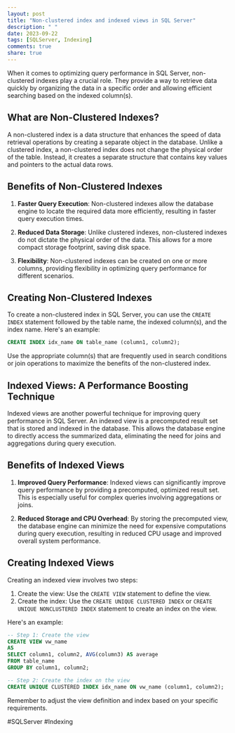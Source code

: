 ```yaml
---
layout: post
title: "Non-clustered index and indexed views in SQL Server"
description: " "
date: 2023-09-22
tags: [SQLServer, Indexing]
comments: true
share: true
---
```


When it comes to optimizing query performance in SQL Server, non-clustered indexes play a crucial role. They provide a way to retrieve data quickly by organizing the data in a specific order and allowing efficient searching based on the indexed column(s).

## What are Non-Clustered Indexes?

A non-clustered index is a data structure that enhances the speed of data retrieval operations by creating a separate object in the database. Unlike a clustered index, a non-clustered index does not change the physical order of the table. Instead, it creates a separate structure that contains key values and pointers to the actual data rows.

## Benefits of Non-Clustered Indexes

1. **Faster Query Execution**: Non-clustered indexes allow the database engine to locate the required data more efficiently, resulting in faster query execution times.

2. **Reduced Data Storage**: Unlike clustered indexes, non-clustered indexes do not dictate the physical order of the data. This allows for a more compact storage footprint, saving disk space.

3. **Flexibility**: Non-clustered indexes can be created on one or more columns, providing flexibility in optimizing query performance for different scenarios.

## Creating Non-Clustered Indexes

To create a non-clustered index in SQL Server, you can use the `CREATE INDEX` statement followed by the table name, the indexed column(s), and the index name. Here's an example:

```sql
CREATE INDEX idx_name ON table_name (column1, column2);
```

Use the appropriate column(s) that are frequently used in search conditions or join operations to maximize the benefits of the non-clustered index.

## Indexed Views: A Performance Boosting Technique

Indexed views are another powerful technique for improving query performance in SQL Server. An indexed view is a precomputed result set that is stored and indexed in the database. This allows the database engine to directly access the summarized data, eliminating the need for joins and aggregations during query execution.

## Benefits of Indexed Views

1. **Improved Query Performance**: Indexed views can significantly improve query performance by providing a precomputed, optimized result set. This is especially useful for complex queries involving aggregations or joins.

2. **Reduced Storage and CPU Overhead**: By storing the precomputed view, the database engine can minimize the need for expensive computations during query execution, resulting in reduced CPU usage and improved overall system performance.

## Creating Indexed Views

Creating an indexed view involves two steps:
1. Create the view: Use the `CREATE VIEW` statement to define the view.
2. Create the index: Use the `CREATE UNIQUE CLUSTERED INDEX` or `CREATE UNIQUE NONCLUSTERED INDEX` statement to create an index on the view.

Here's an example:

```sql
-- Step 1: Create the view
CREATE VIEW vw_name
AS
SELECT column1, column2, AVG(column3) AS average
FROM table_name
GROUP BY column1, column2;

-- Step 2: Create the index on the view
CREATE UNIQUE CLUSTERED INDEX idx_name ON vw_name (column1, column2);
```

Remember to adjust the view definition and index based on your specific requirements.

#SQLServer #Indexing